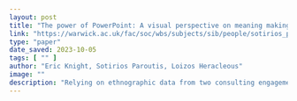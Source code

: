 ```yaml
---
layout: post
title: "The power of PowerPoint: A visual perspective on meaning making in strategy"
link: "https://warwick.ac.uk/fac/soc/wbs/subjects/sib/people/sotirios_profile/knight_paroutis_heracleous_18_SMJ.pdf"
type: "paper"
date_saved: 2023-10-05
tags: [ "" ]
author: "Eric Knight, Sotirios Paroutis, Loizos Heracleous"
image: ""
description: "Relying on ethnographic data from two consulting engagements, we find that strategists use three visual mechanisms (depiction, juxtaposition, and salience) to create PowerPoint slides. These visual mechanisms prompt meaning-making through the conversations they stimulate, creating strategic visibility."
---
```


